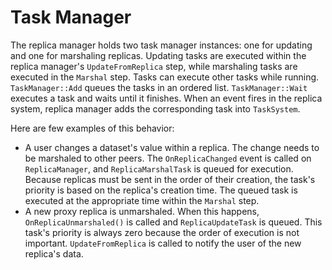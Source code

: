# Task Manager<a name="network-replicas-manager-task-manager"></a>

The replica manager holds two task manager instances: one for updating and one for marshaling replicas\. Updating tasks are executed within the replica manager's `UpdateFromReplica` step, while marshaling tasks are executed in the `Marshal` step\. Tasks can execute other tasks while running\. `TaskManager::Add` queues the tasks in an ordered list\. `TaskManager::Wait` executes a task and waits until it finishes\. When an event fires in the replica system, replica manager adds the corresponding task into `TaskSystem`\.

Here are few examples of this behavior:
+ A user changes a dataset's value within a replica\. The change needs to be marshaled to other peers\. The `OnReplicaChanged` event is called on `ReplicaManager`, and `ReplicaMarshalTask` is queued for execution\. Because replicas must be sent in the order of their creation, the task's priority is based on the replica's creation time\. The queued task is executed at the appropriate time within the `Marshal` step\.
+ A new proxy replica is unmarshaled\. When this happens, `OnReplicaUnmarshaled()` is called and `ReplicaUpdateTask` is queued\. This task's priority is always zero because the order of execution is not important\. `UpdateFromReplica` is called to notify the user of the new replica's data\.